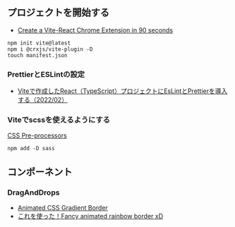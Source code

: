 
## プロジェクトを開始する

- [Create a Vite-React Chrome Extension in 90 seconds](https://dev.to/jacksteamdev/create-a-vite-react-chrome-extension-in-90-seconds-3df7)

```shell
npm init vite@latest
npm i @crxjs/vite-plugin -D
touch manifest.json
```

### PrettierとESLintの設定

- [Viteで作成したReact（TypeScript）プロジェクトにEsLintとPrettierを導入する（2022/02）](https://zenn.dev/longbridge/articles/ae3aa36cf17d73)

### Viteでscssを使えるようにする

[CSS Pre-processors](https://vitejs.dev/guide/features.html#css)

```shell
npm add -D sass
```

## コンポーネント

### DragAndDrops

- [Animated CSS Gradient Border](https://codepen.io/mike-schultz/pen/NgQvGO)
- [これを使った！Fancy animated rainbow border xD](https://codepen.io/ahmadnasr/pen/BaNQweQ)
